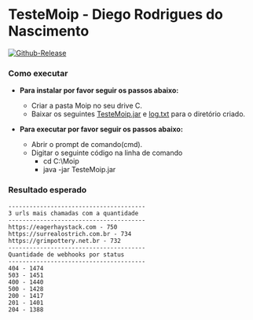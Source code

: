 # TesteMoip - Diego Rodrigues do Nascimento #
[![Github-Release](https://img.shields.io/github/release/filoe/cscore.svg)](https://github.com/filoe/cscore/releases)

### Como executar ###

- **Para instalar por favor seguir os passos abaixo:**
  - Criar a pasta Moip no seu drive C.
  - Baixar os seguintes [TesteMoip.jar](https://github.com/liasgo28/TesteMoip/blob/master/TesteMoip.jar) e [log.txt](https://github.com/liasgo28/TesteMoip/blob/master/log.txt) para o diretório criado.


- **Para executar por favor seguir os passos abaixo:**
  - Abrir o prompt de comando(cmd).
  - Digitar o seguinte código na linha de comando
    - cd C:\Moip
    - java -jar TesteMoip.jar

### Resultado esperado ###

    ---------------------------------------
    3 urls mais chamadas com a quantidade
    ---------------------------------------
    https://eagerhaystack.com - 750
    https://surrealostrich.com.br - 734
    https://grimpottery.net.br - 732
    ---------------------------------------
    Quantidade de webhooks por status
    ---------------------------------------
    404 - 1474
    503 - 1451
    400 - 1440
    500 - 1428
    200 - 1417
    201 - 1401
    204 - 1388
